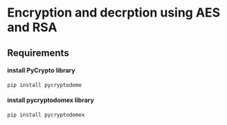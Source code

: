 
# Encryption and decrption using AES and RSA





## Requirements

#### install PyCrypto library

```
pip install pycryptodome
```


#### install pycryptodomex library

```
pip install pycryptodomex
```



